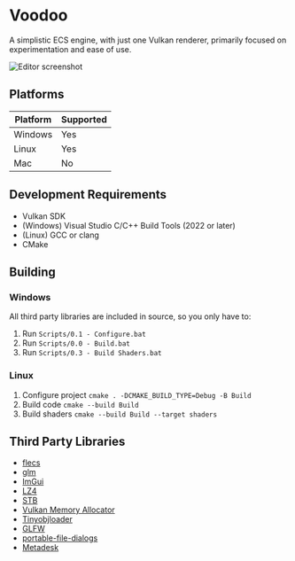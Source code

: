 # Voodoo

A simplistic ECS engine, with just one Vulkan renderer, primarily focused on experimentation and ease of use.

![Editor screenshot](EditorScreenshot.png)

## Platforms

| Platform        | Supported |
| --------------- | --------- |
| Windows | Yes |
| Linux | Yes |
| Mac | No |

## Development Requirements

- Vulkan SDK
- (Windows) Visual Studio C/C++ Build Tools (2022 or later)
- (Linux) GCC or clang
- CMake

## Building

### Windows

All third party libraries are included in source, so you only have to:
1. Run `Scripts/0.1 - Configure.bat`
2. Run `Scripts/0.0 - Build.bat`
3. Run `Scripts/0.3 - Build Shaders.bat`

### Linux

1. Configure project `cmake . -DCMAKE_BUILD_TYPE=Debug -B Build`
2. Build code `cmake --build Build`
3. Build shaders `cmake --build Build --target shaders`

## Third Party Libraries

- [flecs](https://www.flecs.dev/flecs/)
- [glm](https://github.com/g-truc/glm)
- [ImGui](https://github.com/ocornut/imgui)
- [LZ4](https://github.com/lz4/lz4)
- [STB](https://github.com/nothings/stb)
- [Vulkan Memory Allocator](https://gpuopen.com/vulkan-memory-allocator/)
- [Tinyobjloader](https://github.com/tinyobjloader/tinyobjloader)
- [GLFW](https://www.glfw.org/)
- [portable-file-dialogs](https://github.com/samhocevar/portable-file-dialogs)
- [Metadesk](https://dion.systems/metadesk)
